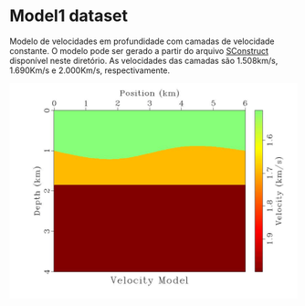 # Model1 dataset

Modelo de velocidades em profundidade com camadas de velocidade constante.
O modelo pode ser gerado a partir do arquivo [SConstruct](https://github.com/Dirack/dirack.github.io/blob/master/data/landa88tomo/model1/SConstruct)
disponível neste diretório. As velocidades das camadas são 1.508km/s, 1.690Km/s e 2.000Km/s, respectivamente.

<img src="https://github.com/Dirack/dirack.github.io/blob/master/data/landa88tomo/model1/model.jpeg" width=800>
